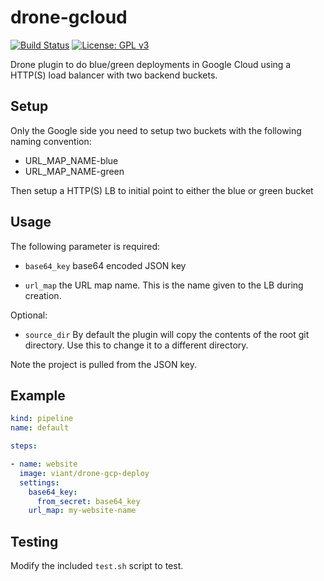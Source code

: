 # drone-gcloud
[![Build Status](https://cloud.drone.io/api/badges/viant/drone-gcloud/status.svg)](https://cloud.drone.io/viant/drone-gcloud)
[![License: GPL v3](https://img.shields.io/badge/License-GPLv3-blue.svg)](https://github.com/viant/drone-gcloud/blob/master/LICENSE)

Drone plugin to do blue/green deployments in Google Cloud using a HTTP(S) load balancer with two backend buckets. 

## Setup

Only the Google side you need to setup two buckets with the following naming convention:

* URL_MAP_NAME-blue
* URL_MAP_NAME-green

Then setup a HTTP(S) LB to initial point to either the blue or green bucket

## Usage

The following parameter is required:

* `base64_key` base64 encoded JSON key

* `url_map` the URL map name. This is the name given to the LB during creation.


Optional:

* `source_dir` By default the plugin will copy the contents of the root git directory. Use this to change it to a different directory.

Note the project is pulled from the JSON key.

## Example

```yaml
kind: pipeline
name: default

steps:

- name: website
  image: viant/drone-gcp-deploy
  settings:
    base64_key:
      from_secret: base64_key
    url_map: my-website-name
```

## Testing

Modify the included `test.sh` script to test.
